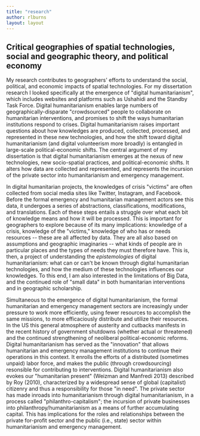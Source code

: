 ```yaml
---
title: "research"
author: rlburns
layout: layout
---
```

## Critical geographies of spatial technologies, social and geographic theory, and political economy

My research contributes to geographers' efforts to understand the social, political, and economic impacts of spatial technologies. For my dissertation research I looked specifically at the emergence of "digital humanitarianism", which includes websites and platforms such as Ushahidi and the Standby Task Force. Digital humanitarianism enables large numbers of geographically-disparate "crowdsourced" people to collaborate on humanitarian interventions, and promises to shift the ways humanitarian institutions respond to crises. Digital humanitarianism raises important questions about how knowledges are produced, collected, processed, and represented in these new technologies, and how the shift toward digital humanitarianism (and digital volunteerism more broadly) is entangled in large-scale political-economic shifts. The central argument of my dissertation is that digital humanitarianism emerges at the nexus of new technologies, new socio-spatial practices, and political-economic shifts. It alters how data are collected and represented, and represents the incursion of the private sector into humanitarianism and emergency management.

In digital humanitarian projects, the knowledges of crisis "victims" are often collected from social media sites like Twitter, Instagram, and Facebook. Before the formal emergency and humanitarian management actors see this data, it undergoes a series of abstractions, classifications, modifications, and translations. Each of these steps entails a struggle over what each bit of knowledge means and how it will be processed. This is important for geographers to explore because of its many implications: knowledge of a crisis, knowledge of the "victims," knowledge of who has or needs resources -- these are all affected by data. They are all also based on assumptions and geographic imaginaries -- what kinds of people are in particular places and the types of needs they must therefore have. This is, then, a project of understanding the *epistemologies* of digital humanitarianism: what can or can't be known through digital humanitarian technologies, and how the medium of these technologies influences our knowledges. To this end, I am also interested in the limitations of Big Data, and the continued role of "small data" in both humanitarian interventions and in geographic scholarship.

Simultaneous to the emergence of digital humanitarianism, the formal humanitarian and emergency management sectors are increasingly under pressure to work more efficiently, using fewer resources to accomplish the same missions, to more efficaciously distribute and utilize their resources. In the US this general atmosphere of austerity and cutbacks manifests in the recent history of government shutdowns (whether actual or threatened) and the continued strengthening of neoliberal political-economic reforms. Digital humanitarianism has served as the "innovation" that allows humanitarian and emergency management institutions to continue their operations in this context. It enrolls the efforts of a distributed (sometimes unpaid) labor force, and makes the public (through crowdsourcing) resonsible for contributing to interventions. Digital humanitarianism also evokes our "humanitarian present" (Weizman and Manfredi 2013) described by Roy (2010), characterized by a widespread sense of global (capitalist) citizenry and thus a responsibility for those "in need". The private sector has made inroads into humanitarianism through digital humanitarianism, in a process called "philanthro-capitalism"; the incursion of private businesses into philanthropy/humanitarianism as a means of further accumulating capital. This has implications for the roles and relationships between the private for-profit sector and the public (i.e., state) sector within humanitarianism and emergency management.

